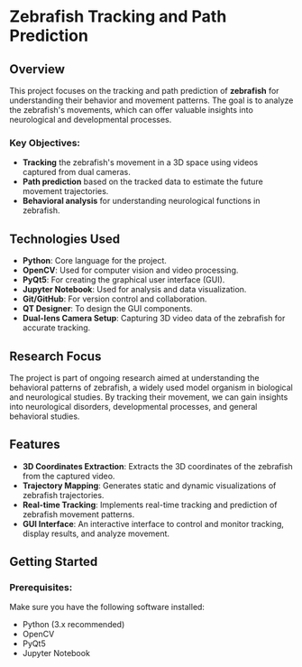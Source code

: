 # Zebrafish Tracking and Path Prediction

## Overview

This project focuses on the tracking and path prediction of **zebrafish** for understanding their behavior and movement patterns. The goal is to analyze the zebrafish's movements, which can offer valuable insights into neurological and developmental processes.

### Key Objectives:
- **Tracking** the zebrafish's movement in a 3D space using videos captured from dual cameras.
- **Path prediction** based on the tracked data to estimate the future movement trajectories.
- **Behavioral analysis** for understanding neurological functions in zebrafish.

## Technologies Used
- **Python**: Core language for the project.
- **OpenCV**: Used for computer vision and video processing.
- **PyQt5**: For creating the graphical user interface (GUI).
- **Jupyter Notebook**: Used for analysis and data visualization.
- **Git/GitHub**: For version control and collaboration.
- **QT Designer**: To design the GUI components.
- **Dual-lens Camera Setup**: Capturing 3D video data of the zebrafish for accurate tracking.
  
## Research Focus
The project is part of ongoing research aimed at understanding the behavioral patterns of zebrafish, a widely used model organism in biological and neurological studies. By tracking their movement, we can gain insights into neurological disorders, developmental processes, and general behavioral studies.

## Features
- **3D Coordinates Extraction**: Extracts the 3D coordinates of the zebrafish from the captured video.
- **Trajectory Mapping**: Generates static and dynamic visualizations of zebrafish trajectories.
- **Real-time Tracking**: Implements real-time tracking and prediction of zebrafish movement patterns.
- **GUI Interface**: An interactive interface to control and monitor tracking, display results, and analyze movement.

## Getting Started

### Prerequisites:
Make sure you have the following software installed:
- Python (3.x recommended)
- OpenCV
- PyQt5
- Jupyter Notebook


